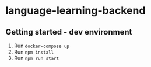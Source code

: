 # language-learning-backend

## Getting started - dev environment

1. Run `docker-compose up`
2. Run `npm install`
3. Run `npm run start`
